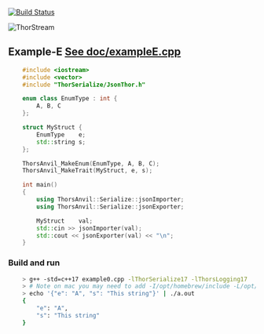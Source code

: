 [![Build Status](https://travis-ci.org/Loki-Astari/ThorsSerializer.svg?branch=master)](https://travis-ci.org/Loki-Astari/ThorsSerializer)

![ThorStream](../img/stream.jpg)

## Example-E [See doc/exampleE.cpp](exampleE.cpp)
````c++
    #include <iostream>
    #include <vector>
    #include "ThorSerialize/JsonThor.h"

    enum class EnumType : int {
        A, B, C
    };

    struct MyStruct {
        EnumType    e;
        std::string s;
    };

    ThorsAnvil_MakeEnum(EnumType, A, B, C);
    ThorsAnvil_MakeTrait(MyStruct, e, s);

    int main()
    {
        using ThorsAnvil::Serialize::jsonImporter;
        using ThorsAnvil::Serialize::jsonExporter;

        MyStruct    val;
        std::cin >> jsonImporter(val);
        std::cout << jsonExporter(val) << "\n";
    }
````

### Build and run
````bash
    > g++ -std=c++17 example0.cpp -lThorSerialize17 -lThorsLogging17
    > # Note on mac you may need to add -I/opt/homebrew/include -L/opt/homebrew/lib/ on Mac's with M1 chip.
    > echo '{"e": "A", "s": "This string"}' | ./a.out
    {
        "e": "A",
        "s": "This string"
    }

````
